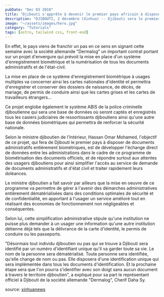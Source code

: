 ```yaml
---
pubDate: "Dec 03 2018"
title: "Djibouti s'apprête à devenir le premier pays africain à disposer de documents administratifs entièrement biométriques"
description: "DJIBOUTI, 2 décembre (Xinhua) -- Djibouti sera le premier pays africain à disposer de documents administratifs entièrement biométriques, a rapporté ce dimanche la presse locale."
image: "~/assets/images/hero.jpg"
category: "Tutorials"
tags: [astro, tailwind css, front-end]
---
```


En effet, le pays viens de franchir un pas en ce sens en signant cette semaine avec la société allemande "Dermalog" un important contrat portant sur un projet d'envergure qui prévoit la mise en place d'un système d'enregistrement biométrique et la numérisation de tous les documents administratifs et de l'état-civil.

La mise en place de ce système d'enregistrement biométrique à usages multiples va concerner ainsi les cartes nationales d'identité et permettra d'enregistrer et conserver des dossiers de naissance, de décès, de mariage, de permis de conduire ainsi que les cartes grises et les cartes de travailleurs étrangers...

Ce projet englobe également le système ABIS de la police criminelle djiboutienne qui sera une base de données où seront captés et enregistrés tous les casiers judiciaires de ressortissants djiboutiens ainsi qu'une autre base de données biométriques qui permettra de renforcer la sécurité nationale.

Selon le ministre djiboutien de l'Intérieur, Hassan Omar Mohamed, l'objectif de ce projet, qui fera de Djibouti le premier pays à disposer de documents administratifs entièrement biométriques, est de développer l'échange direct de données entre les administrations dans le cadre de ce programme de biométrisation des documents officiels, et de répondre surtout aux attentes des usagers djiboutiens pour ainsi simplifier l'accès au service de demande de documents administratifs et d'état civil et traiter rapidement leurs doléances.

Le ministre djiboutien a fait savoir par ailleurs que la mise en oeuvre de ce programme va permettre de gérer à l'avenir des démarches administratives entièrement dématérialisées dans des conditions optimales de sécurité et de confidentialité, en apportant à l'usager un service amélioré tout en réalisant des économies de fonctionnement non négligeables et conséquentes.

Selon lui, cette simplification administrative stipule qu'une institution ne puisse plus demander à un usager une information qu'une autre institution détienne déjà tels que la délivrance de la carte d'identité, le permis de conduire ou les passeports.

"Désormais tout individu djiboutien ou pas qui se trouve à Djibouti sera identifié par un numéro d'identifiant unique qu'il va garder toute sa vie. Le nom de la personne sera dématérialisé. Toute personne sera identifiée, qu'elle change de nom ou pas. Elle disposera d'une identification unique qui sera implémentée dans tous les documents d'identification. Et la prochaine étape sera que l'on pourra s'identifier avec son doigt sans aucun document à travers le territoire djiboutien", a expliqué pour sa part le représentant officiel à Djibouti de la société allemande "Dermalog", Cherif Daha Sy.

source: [xinhuanews](http://french.xinhuanet.com/2018-12/03/c_137646567.htm)
